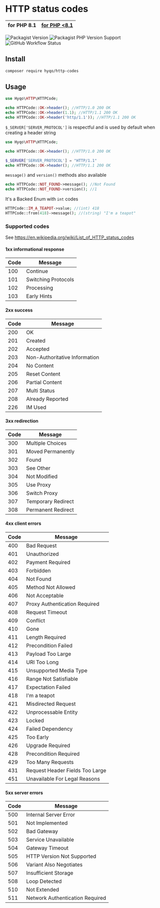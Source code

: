 # HTTP status codes

| **for PHP 8.1** | [for PHP <8.1](https://github.com/hyqo/http-codes/tree/php7.2) | 
|-----------------|----------------------------------------------------------------|

![Packagist Version](https://img.shields.io/packagist/v/hyqo/http-codes?style=flat-square)
![Packagist PHP Version Support](https://img.shields.io/packagist/php-v/hyqo/http-codes?style=flat-square)
![GitHub Workflow Status](https://img.shields.io/github/workflow/status/hyqo/http-codes/run-tests?style=flat-square)

## Install

```sh
composer require hyqo/http-codes
```
## Usage
```php
use Hyqo\HTTP\HTTPCode;

echo HTTPCode::OK->header(); //HTTP/1.0 200 OK
echo HTTPCode::OK->header(1.1); //HTTP/1.1 200 OK
echo HTTPCode::OK->header('http/1.1')); //HTTP/1.1 200 OK
```

`$_SERVER['SERVER_PROTOCOL']` is respectful and is used by default when creating a header string
```php
use Hyqo\HTTP\HTTPCode;

echo HTTPCode::OK->header(); //HTTP/1.0 200 OK

$_SERVER['SERVER_PROTOCOL'] = "HTTP/1.1"
echo HTTPCode::OK->header(); //HTTP/1.1 200 OK
```

`message()` and `version()` methods also available
```php
echo HTTPCode::NOT_FOUND->message(); //Not Found
echo HTTPCode::NOT_FOUND->version(); //1
```

It's a Backed Enum with `int` codes 
```php
HTTPCode::IM_A_TEAPOT->value; //(int) 418
HTTPCode::from(418)->message(); //(string) "I'm a teapot"
```

### Supported codes
See https://en.wikipedia.org/wiki/List_of_HTTP_status_codes

#### 1xx informational response
| Code | Message                         |
|------|---------------------------------|
| 100  | Continue                        |
| 101  | Switching Protocols             |
| 102  | Processing                      |
| 103  | Early Hints                     |

#### 2xx success
| Code | Message                         |
|------|---------------------------------|
| 200  | OK                              |
| 201  | Created                         |
| 202  | Accepted                        |
| 203  | Non-Authoritative Information   |
| 204  | No Content                      |
| 205  | Reset Content                   |
| 206  | Partial Content                 |
| 207  | Multi Status                    |
| 208  | Already Reported                |
| 226  | IM Used                         |

#### 3xx redirection
| Code | Message                         |
|------|---------------------------------|
| 300  | Multiple Choices                |
| 301  | Moved Permanently               |
| 302  | Found                           |
| 303  | See Other                       |
| 304  | Not Modified                    |
| 305  | Use Proxy                       |
| 306  | Switch Proxy                    |
| 307  | Temporary Redirect              |
| 308  | Permanent Redirect              |

#### 4xx client errors
| Code | Message                         |
|------|---------------------------------|
| 400  | Bad Request                     |
| 401  | Unauthorized                    |
| 402  | Payment Required                |
| 403  | Forbidden                       |
| 404  | Not Found                       |
| 405  | Method Not Allowed              |
| 406  | Not Acceptable                  |
| 407  | Proxy Authentication Required   |
| 408  | Request Timeout                 |
| 409  | Conflict                        |
| 410  | Gone                            |
| 411  | Length Required                 |
| 412  | Precondition Failed             |
| 413  | Payload Too Large               |
| 414  | URI Too Long                    |
| 415  | Unsupported Media Type          |
| 416  | Range Not Satisfiable           |
| 417  | Expectation Failed              |
| 418  | I'm a teapot                    |
| 421  | Misdirected Request             |
| 422  | Unprocessable Entity            |
| 423  | Locked                          |
| 424  | Failed Dependency               |
| 425  | Too Early                       |
| 426  | Upgrade Required                |
| 428  | Precondition Required           |
| 429  | Too Many Requests               |
| 431  | Request Header Fields Too Large |
| 451  | Unavailable For Legal Reasons   |

#### 5xx server errors
| Code | Message                         |
|------|---------------------------------|
| 500  | Internal Server Error           |
| 501  | Not Implemented                 |
| 502  | Bad Gateway                     |
| 503  | Service Unavailable             |
| 504  | Gateway Timeout                 |
| 505  | HTTP Version Not Supported      |
| 506  | Variant Also Negotiates         |
| 507  | Insufficient Storage            |
| 508  | Loop Detected                   |
| 510  | Not Extended                    |
| 511  | Network Authentication Required |
